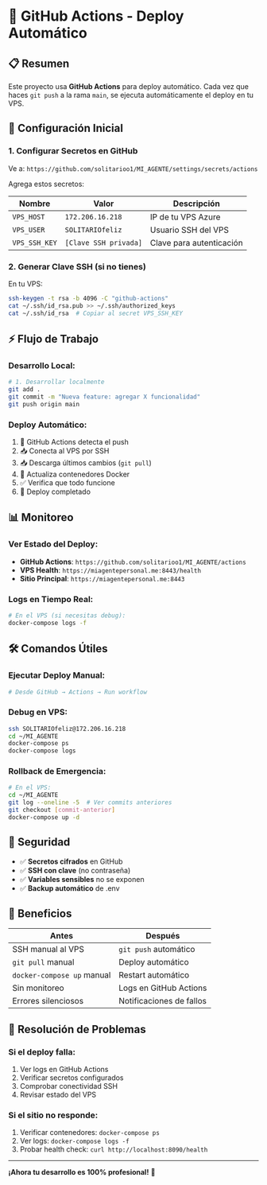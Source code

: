 # 🚀 GitHub Actions - Deploy Automático

## 📋 Resumen

Este proyecto usa **GitHub Actions** para deploy automático. Cada vez que haces `git push` a la rama `main`, se ejecuta automáticamente el deploy en tu VPS.

## 🔧 Configuración Inicial

### 1. Configurar Secretos en GitHub

Ve a: `https://github.com/solitarioo1/MI_AGENTE/settings/secrets/actions`

Agrega estos secretos:

| Nombre | Valor | Descripción |
|--------|-------|-------------|
| `VPS_HOST` | `172.206.16.218` | IP de tu VPS Azure |
| `VPS_USER` | `SOLITARIOfeliz` | Usuario SSH del VPS |
| `VPS_SSH_KEY` | `[Clave SSH privada]` | Clave para autenticación |

### 2. Generar Clave SSH (si no tienes)

En tu VPS:
```bash
ssh-keygen -t rsa -b 4096 -C "github-actions"
cat ~/.ssh/id_rsa.pub >> ~/.ssh/authorized_keys
cat ~/.ssh/id_rsa  # Copiar al secret VPS_SSH_KEY
```

## ⚡ Flujo de Trabajo

### Desarrollo Local:
```bash
# 1. Desarrollar localmente
git add .
git commit -m "Nueva feature: agregar X funcionalidad"
git push origin main
```

### Deploy Automático:
1. 🔄 GitHub Actions detecta el push
2. 📥 Conecta al VPS por SSH
3. 📥 Descarga últimos cambios (`git pull`)
4. 🐳 Actualiza contenedores Docker
5. ✅ Verifica que todo funcione
6. 🎉 Deploy completado

## 📊 Monitoreo

### Ver Estado del Deploy:
- **GitHub Actions**: `https://github.com/solitarioo1/MI_AGENTE/actions`
- **VPS Health**: `https://miagentepersonal.me:8443/health`
- **Sitio Principal**: `https://miagentepersonal.me:8443`

### Logs en Tiempo Real:
```bash
# En el VPS (si necesitas debug):
docker-compose logs -f
```

## 🛠️ Comandos Útiles

### Ejecutar Deploy Manual:
```bash
# Desde GitHub → Actions → Run workflow
```

### Debug en VPS:
```bash
ssh SOLITARIOfeliz@172.206.16.218
cd ~/MI_AGENTE
docker-compose ps
docker-compose logs
```

### Rollback de Emergencia:
```bash
# En el VPS:
cd ~/MI_AGENTE
git log --oneline -5  # Ver commits anteriores
git checkout [commit-anterior]
docker-compose up -d
```

## 🔐 Seguridad

- ✅ **Secretos cifrados** en GitHub
- ✅ **SSH con clave** (no contraseña)
- ✅ **Variables sensibles** no se exponen
- ✅ **Backup automático** de .env

## 🎯 Beneficios

| Antes | Después |
|-------|---------|
| SSH manual al VPS | `git push` automático |
| `git pull` manual | Deploy automático |
| `docker-compose up` manual | Restart automático |
| Sin monitoreo | Logs en GitHub Actions |
| Errores silenciosos | Notificaciones de fallos |

## 🚨 Resolución de Problemas

### Si el deploy falla:
1. Ver logs en GitHub Actions
2. Verificar secretos configurados
3. Comprobar conectividad SSH
4. Revisar estado del VPS

### Si el sitio no responde:
1. Verificar contenedores: `docker-compose ps`
2. Ver logs: `docker-compose logs -f`
3. Probar health check: `curl http://localhost:8090/health`

---

**¡Ahora tu desarrollo es 100% profesional!** 🚀